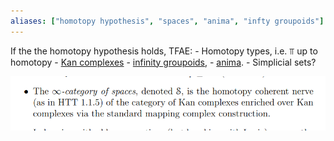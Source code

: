 ```yaml
---
aliases: ["homotopy hypothesis", "spaces", "anima", "infty groupoids"]
---
```


If the the homotopy hypothesis holds, TFAE:
	- Homotopy types, i.e. $\Top$ up to homotopy
	- [Kan complexes](Kan%20complex.md) 
	 - [infinity groupoids](infinity%20groupoids.md), 
	 - [anima](anima).
	 - Simplicial sets?
	 
![](../attachments/Pasted%20image%2020210603190941.png)